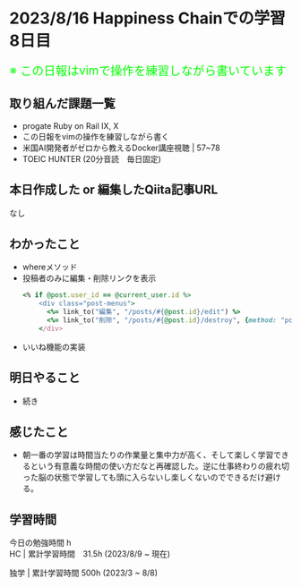 # 2023/8/16 Happiness Chainでの学習8日目

<span style="font-size: 150%; color: lime;">※ この日報はvimで操作を練習しながら書いています</span>

## 取り組んだ課題一覧
- progate Ruby on Rail IX, X
- この日報をvimの操作を練習しながら書く
- 米国AI開発者がゼロから教えるDocker講座視聴 | 57~78
- TOEIC HUNTER (20分音読　毎日固定)
## 本日作成した or 編集したQiita記事URL
なし
## わかったこと
- whereメソッド
- 投稿者のみに編集・削除リンクを表示<br>
    ```ruby
    <% if @post.user_id == @current_user.id %>
        <div class="post-menus">
          <%= link_to("編集", "/posts/#{@post.id}/edit") %>
          <%= link_to("削除", "/posts/#{@post.id}/destroy", {method: "post"}) %>
        </div>
    ```
- いいね機能の実装

## 明日やること
- 続き

## 感じたこと
- 朝一番の学習は時間当たりの作業量と集中力が高く、そして楽しく学習できるという有意義な時間の使い方だなと再確認した。逆に仕事終わりの疲れ切った脳の状態で学習しても頭に入らないし楽しくないのでできるだけ避ける。
## 学習時間
今日の勉強時間 h　 <br>
HC | 累計学習時間　31.5h (2023/8/9 ~ 現在)

独学 | 累計学習時間 500h (2023/3 ~ 8/8)

